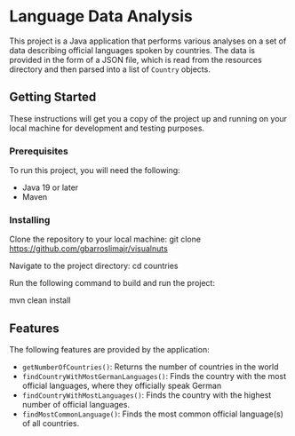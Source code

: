 # Language Data Analysis

This project is a Java application that performs various analyses on a set of data describing official languages spoken by countries. The data is provided in the form of a JSON file, which is read from the resources directory and then parsed into a list of `Country` objects.

## Getting Started

These instructions will get you a copy of the project up and running on your local machine for development and testing purposes.

### Prerequisites

To run this project, you will need the following:

- Java 19 or later
- Maven

### Installing

Clone the repository to your local machine:
git clone https://github.com/gbarroslimajr/visualnuts


Navigate to the project directory:
cd countries


Run the following command to build and run the project:

mvn clean install


## Features

The following features are provided by the application:

- `getNumberOfCountries()`: Returns the number of countries in the world
- `findCountryWithMostGermanLanguages()`: Finds the country with the most official languages, where they officially speak German
- `findCountryWithMostLanguages()`: Finds the country with the highest number of official languages.
- `findMostCommonLanguage()`: Finds the most common official language(s) of all countries.
